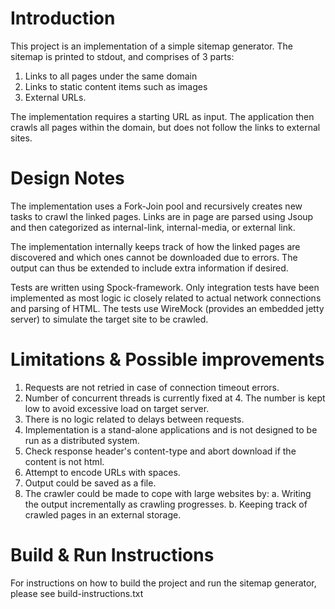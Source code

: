 Introduction
============

This project is an implementation of a simple sitemap generator. The sitemap is printed to stdout, and comprises of 3 parts:
1. Links to all pages under the same domain
2. Links to static content items such as images
3. External URLs.

The implementation requires a starting URL as input. The application then crawls all pages within the domain, but does not follow the links to external sites.

Design Notes
============
The implementation uses a Fork-Join pool and recursively creates new tasks to crawl the linked pages. Links are in page are parsed using Jsoup and then categorized as internal-link, internal-media, or external link.

The implementation internally keeps track of how the linked pages are discovered and which ones cannot be downloaded due to errors. The output can thus be extended to include extra information if desired.

Tests are written using Spock-framework. Only integration tests have been implemented as most logic ic closely related to actual network connections and parsing of HTML. The tests use WireMock (provides an embedded jetty server) to simulate the target site to be crawled.

Limitations & Possible improvements
===================================
1. Requests are not retried in case of connection timeout errors.
2. Number of concurrent threads is currently fixed at 4. The number is kept low to avoid excessive load on target server.
3. There is no logic related to delays between requests.
4. Implementation is a stand-alone applications and is not designed to be run as a distributed system. 
5. Check response header's content-type and abort download if the content is not html.
6. Attempt to encode URLs with spaces.
7. Output could be saved as a file.
8. The crawler could be made to cope with large websites by:
	a. Writing the output incrementally as crawling progresses.
	b. Keeping track of crawled pages in an external storage.

Build & Run Instructions
========================
For instructions on how to build the project and run the sitemap generator, please see build-instructions.txt


